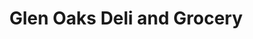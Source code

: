 ---
title: "Glen Oaks Deli and Grocery"
url: /glen-oaks/glen-oaks-deli-and-grocery/
shop: Feinkost
---